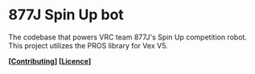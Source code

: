 877J Spin Up bot
===============================
The codebase that powers VRC team 877J's Spin Up competition robot. This project utilizes the PROS library for Vex V5.

__[[Contributing](./CONTRIBUTING.md)] [[Licence](./licence.txt)]__


